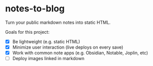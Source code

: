 # notes-to-blog

Turn your public markdown notes into static HTML.

Goals for this project:

- [x] Be lightweight (e.g. static HTML)
- [x] Minimize user interaction (live deploys on every save)
- [x] Work with common note apps (e.g. Obsidian, Notable, Joplin, etc)
- [ ] Deploy images linked in markdown

